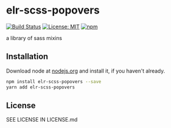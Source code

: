 # elr-scss-popovers

[![Build Status](https://travis-ci.com/Beth3346/elr-scss-popovers.svg?branch=master)](https://travis-ci.com/Beth3346/elr-scss-popovers)
[![License: MIT](https://img.shields.io/badge/License-MIT-yellow.svg)](https://opensource.org/licenses/MIT)
[![npm](https://img.shields.io/npm/dm/elr-scss-popovers.svg?style=flat)](https://npmjs.com/package/elr-scss-popovers)

a library of sass mixins

## Installation

Download node at [nodejs.org](http://nodejs.org) and install it, if you haven't already.

```sh
npm install elr-scss-popovers --save
yarn add elr-scss-popovers
```

## License

SEE LICENSE IN LICENSE.md
